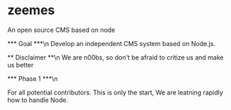 zeemes
======

An open source CMS based on node

*** Goal ***\n
Develop an independent CMS system based on Node.js.

** Disclaimer **\n
We are n00bs, so don't be afraid to critize us and make us better

*** Phase 1 ***\n

For all potential contributors. This is only the start,
We are leatning rapidly how to handle Node.